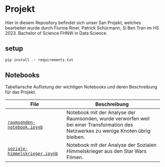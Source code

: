 # Projekt

Hier in diesem Repository befindet sich unser San Projekt, welches bearbeitet wurde durch Flurina Riner, Patrick Schürmann, Si Ben Tran im HS 2023. Bachelor of Science FHNW in Data Science.

## setup

```bash
pip install -r requirements.txt
```

## Notebooks

Tabellarische Auflistung der wichtigen Notebooks und deren Beschreibung für das Projekt.

| File | Beschreibung |
| --- | --- |
| [`raumsonden-notebook.ipynb`](archiv/raumsonden-notebook.ipynb) | Notebook mit der Analyse der Raumsonden, wurde verworfen weil bei einer Transformation des Netzwerkes zu wenige Knoten übrig bleiben. |
| [`soziale-himmelskrieger.ipynb`](soziale-himmelskrieger.ipynb) | Notebook mit der Analyse der Sozialen Himmelskrieger aus den Star Wars Filmen. |